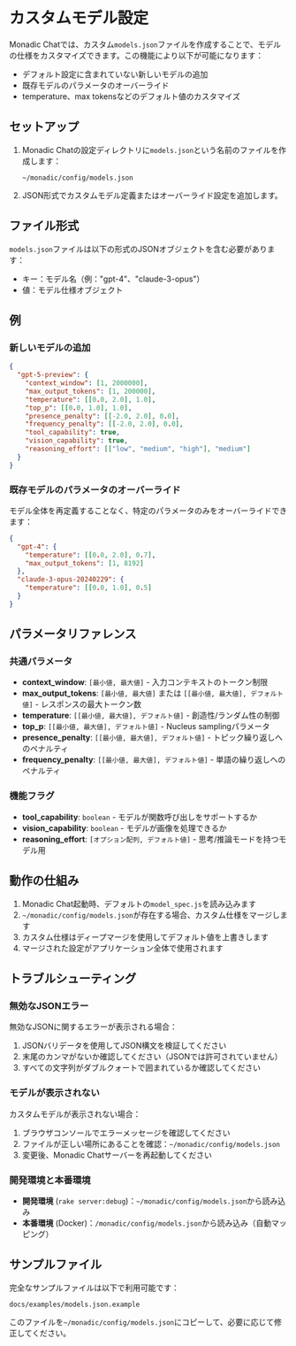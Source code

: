# カスタムモデル設定

Monadic Chatでは、カスタム`models.json`ファイルを作成することで、モデルの仕様をカスタマイズできます。この機能により以下が可能になります：

- デフォルト設定に含まれていない新しいモデルの追加
- 既存モデルのパラメータのオーバーライド
- temperature、max tokensなどのデフォルト値のカスタマイズ

## セットアップ

1. Monadic Chatの設定ディレクトリに`models.json`という名前のファイルを作成します：
   ```
   ~/monadic/config/models.json
   ```

2. JSON形式でカスタムモデル定義またはオーバーライド設定を追加します。

## ファイル形式

`models.json`ファイルは以下の形式のJSONオブジェクトを含む必要があります：
- キー：モデル名（例："gpt-4"、"claude-3-opus"）
- 値：モデル仕様オブジェクト

## 例

### 新しいモデルの追加

```json
{
  "gpt-5-preview": {
    "context_window": [1, 2000000],
    "max_output_tokens": [1, 200000],
    "temperature": [[0.0, 2.0], 1.0],
    "top_p": [[0.0, 1.0], 1.0],
    "presence_penalty": [[-2.0, 2.0], 0.0],
    "frequency_penalty": [[-2.0, 2.0], 0.0],
    "tool_capability": true,
    "vision_capability": true,
    "reasoning_effort": [["low", "medium", "high"], "medium"]
  }
}
```

### 既存モデルのパラメータのオーバーライド

モデル全体を再定義することなく、特定のパラメータのみをオーバーライドできます：

```json
{
  "gpt-4": {
    "temperature": [[0.0, 2.0], 0.7],
    "max_output_tokens": [1, 8192]
  },
  "claude-3-opus-20240229": {
    "temperature": [[0.0, 1.0], 0.5]
  }
}
```

## パラメータリファレンス

### 共通パラメータ

- **context_window**: `[最小値, 最大値]` - 入力コンテキストのトークン制限
- **max_output_tokens**: `[最小値, 最大値]` または `[[最小値, 最大値], デフォルト値]` - レスポンスの最大トークン数
- **temperature**: `[[最小値, 最大値], デフォルト値]` - 創造性/ランダム性の制御
- **top_p**: `[[最小値, 最大値], デフォルト値]` - Nucleus samplingパラメータ
- **presence_penalty**: `[[最小値, 最大値], デフォルト値]` - トピック繰り返しへのペナルティ
- **frequency_penalty**: `[[最小値, 最大値], デフォルト値]` - 単語の繰り返しへのペナルティ

### 機能フラグ

- **tool_capability**: `boolean` - モデルが関数呼び出しをサポートするか
- **vision_capability**: `boolean` - モデルが画像を処理できるか
- **reasoning_effort**: `[オプション配列, デフォルト値]` - 思考/推論モードを持つモデル用

## 動作の仕組み

1. Monadic Chat起動時、デフォルトの`model_spec.js`を読み込みます
2. `~/monadic/config/models.json`が存在する場合、カスタム仕様をマージします
3. カスタム仕様はディープマージを使用してデフォルト値を上書きします
4. マージされた設定がアプリケーション全体で使用されます

## トラブルシューティング

### 無効なJSONエラー

無効なJSONに関するエラーが表示される場合：
1. JSONバリデータを使用してJSON構文を検証してください
2. 末尾のカンマがないか確認してください（JSONでは許可されていません）
3. すべての文字列がダブルクォートで囲まれているか確認してください

### モデルが表示されない

カスタムモデルが表示されない場合：
1. ブラウザコンソールでエラーメッセージを確認してください
2. ファイルが正しい場所にあることを確認：`~/monadic/config/models.json`
3. 変更後、Monadic Chatサーバーを再起動してください

### 開発環境と本番環境

- **開発環境** (`rake server:debug`)：`~/monadic/config/models.json`から読み込み
- **本番環境** (Docker)：`/monadic/config/models.json`から読み込み（自動マッピング）

## サンプルファイル

完全なサンプルファイルは以下で利用可能です：
```
docs/examples/models.json.example
```

このファイルを`~/monadic/config/models.json`にコピーして、必要に応じて修正してください。